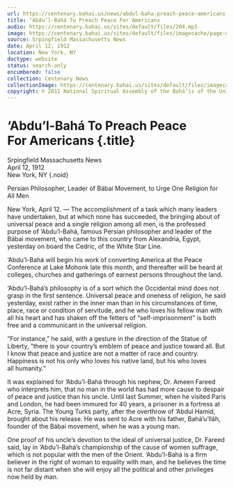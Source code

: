 ```yaml
---
url: https://centenary.bahai.us/news/abdul-baha-preach-peace-americans
title: ‘Abdu’l-Bahá To Preach Peace For Americans
audio: https://centenary.bahai.us/sites/default/files/204.mp3
image: https://centenary.bahai.us/sites/default/files/imagecache/page-main-image/images/press_clippings/04-12-1912%20Srpingfield%20Mass%20News%20Abdul%20Baha%20to%20Preach%20Peace%20to%20Americans.png
source: Srpingfield Massachusetts News
date: April 12, 1912
location: New York, NY
doctype: website
status: search-only
encumbered: false
collection: Centenary News
collectionImage: https://centenary.bahai.us/sites/default/files/imagecache/theme-image/main_image/abdulbaha-overview-small_0.jpg
copyright: © 2011 National Spiritual Assembly of the Bahá’ís of the United States
---
```



# ‘Abdu’l-Bahá To Preach Peace For Americans {.title}

Srpingfield Massachusetts News  
April 12, 1912  
New York, NY
{.noid}  



Persian Philosopher, Leader of Bábai Movement, to Urge One Religion for All Men

New York, April 12. — The accomplishment of a task which many leaders have undertaken, but at which none has succeeded, the bringing about of universal peace and a single religion among all men, is the professed purpose of ‘Abdu’l-Bahá, famous Persian philosopher and leader of the Bábai movement, who came to this country from Alexandria, Egypt, yesterday on board the Cedric, of the White Star Line.

‘Abdu’l-Bahá will begin his work of converting America at the Peace Conference at Lake Mohonk late this month, and thereafter will be heard at colleges, churches and gatherings of earnest persons throughout the land.

‘Abdu’l-Bahá’s philosophy is of a sort which the Occidental mind does not grasp in the first sentence. Universal peace and oneness of religion, he said yesterday, exist rather in the inner man than in his circumstances of time, place, race or condition of servitude, and he who loves his fellow man with all his heart and has shaken off the fetters of “self-imprisonment” is both free and a communicant in the universal religion.

“For instance,” he said, with a gesture in the direction of the Statue of Liberty, “there is your country’s emblem of peace and justice toward all. But I know that peace and justice are not a matter of race and country. Happiness is not his only who loves his native land, but his who loves all humanity.”

It was explained for ‘Abdu’l-Bahá through his nephew, Dr. Ameen Fareed who interprets him, that no man in the world has had more cause to despair of peace and justice than his uncle. Until last Summer, when he visited Paris and London, he had been immured for 40 years, a prisoner in a fortress at Acre, Syria. The Young Turks party, after the overthrow of ‘Abdul Hamid, brought about his release. He was sent to Acre with his father, Bahá’u’lláh, founder of the Bábai movement, when he was a young man.

One proof of his uncle’s devotion to the ideal of universal justice, Dr. Fareed said, lay in ‘Abdu’l-Bahá’s championship of the cause of women suffrage, which is not popular with the men of the Orient. ‘Abdu’l-Bahá is a firm believer in the right of woman to equality with man, and he believes the time is not far distant when she will enjoy all the political and other privileges now held by man.